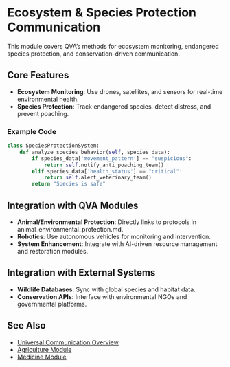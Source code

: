 # Ecosystem & Species Protection Communication

This module covers QVA’s methods for ecosystem monitoring, endangered species protection, and conservation-driven communication.

## Core Features
- **Ecosystem Monitoring**: Use drones, satellites, and sensors for real-time environmental health.
- **Species Protection**: Track endangered species, detect distress, and prevent poaching.

### Example Code
```python
class SpeciesProtectionSystem:
    def analyze_species_behavior(self, species_data):
        if species_data['movement_pattern'] == "suspicious":
            return self.notify_anti_poaching_team()
        elif species_data['health_status'] == "critical":
            return self.alert_veterinary_team()
        return "Species is safe"
```

## Integration with QVA Modules
- **Animal/Environmental Protection**: Directly links to protocols in animal_environmental_protection.md.
- **Robotics**: Use autonomous vehicles for monitoring and intervention.
- **System Enhancement**: Integrate with AI-driven resource management and restoration modules.

## Integration with External Systems
- **Wildlife Databases**: Sync with global species and habitat data.
- **Conservation APIs**: Interface with environmental NGOs and governmental platforms.

## See Also
- [Universal Communication Overview](universal_communication.md)
- [Agriculture Module](agriculture.md)
- [Medicine Module](medicine.md)
